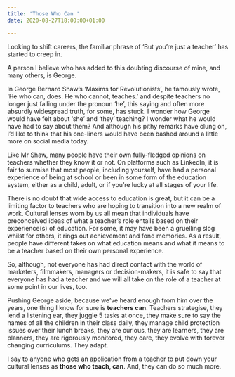 ```yaml
---
title: 'Those Who Can '
date: 2020-08-27T18:00:00+01:00

---
```

Looking to shift careers, the familiar phrase of ‘But you’re just a teacher’ has started to creep in.

A person I believe who has added to this doubting discourse of mine, and many others, is George.

In George Bernard Shaw’s ‘Maxims for Revolutionists’, he famously wrote, ‘He who can, does. He who cannot, teaches.’ and despite teachers no longer just falling under the pronoun ‘he’, this saying and often more absurdly widespread truth, for some, has stuck. I wonder how George would have felt about ‘she’ and ‘they’ teaching? I wonder what he would have had to say about them? And although his pithy remarks have clung on, I’d like to think that his one-liners would have been bashed around a little more on social media today.

Like Mr Shaw, many people have their own fully-fledged opinions on teachers whether they know it or not. On platforms such as LinkedIn, it is fair to surmise that most people, including yourself, have had a personal experience of being at school or been in some form of the education system, either as a child, adult, or if you’re lucky at all stages of your life.

There is no doubt that wide access to education is great, but it can be a limiting factor to teachers who are hoping to transition into a new realm of work. Cultural lenses worn by us all mean that individuals have preconceived ideas of what a teacher’s role entails based on their experience(s) of education. For some, it may have been a gruelling slog whilst for others, it rings out achievement and fond memories. As a result, people have different takes on what education means and what it means to be a teacher based on their own personal experience.

So, although, not everyone has had direct contact with the world of marketers, filmmakers, managers or decision-makers, it is safe to say that everyone has had a teacher and we will all take on the role of a teacher at some point in our lives, too.

Pushing George aside, because we’ve heard enough from him over the years, one thing I know for sure is **teachers can**. Teachers strategise, they lend a listening ear, they juggle 5 tasks at once, they make sure to say the names of all the children in their class daily, they manage child protection issues over their lunch breaks, they are curious, they are learners, they are planners, they are rigorously monitored, they care, they evolve with forever changing curriculums. They adapt.

I say to anyone who gets an application from a teacher to put down your cultural lenses as **those who teach, can**. And, they can do so much more.
